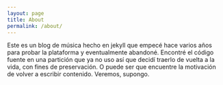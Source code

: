 ```yaml
---
layout: page
title: About
permalink: /about/
---
```


Este es un blog de música hecho en jekyll que empecé hace varios años para probar la plataforma y eventualmente abandoné. Encontré el código fuente en una partición que ya no uso así que decidí traerlo de vuelta a la vida, con fines de preservación.
O puede ser que encuentre la motivación de volver a escribir contenido. Veremos, supongo.
